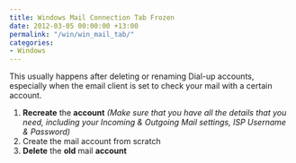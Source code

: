 ```yaml
---
title: Windows Mail Connection Tab Frozen
date: 2012-03-05 00:00:00 +13:00
permalink: "/win/win_mail_tab/"
categories:
- Windows
---
```


This usually happens after deleting or renaming Dial-up accounts, especially when the email client is set to check your mail with a certain account.

  1. **Recreate** the **account** _(Make sure that you have all the details that you need, including your Incoming & Outgoing Mail settings, ISP Username & Password)_
  2. Create the mail account from scratch
  3. **Delete** the **old** mail **account**
